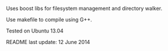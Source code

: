 Uses boost libs for filesystem management and directory walker.

Use makefile to compile using G++.

Tested on Ubuntu 13.04

README last update: 12 June 2014
